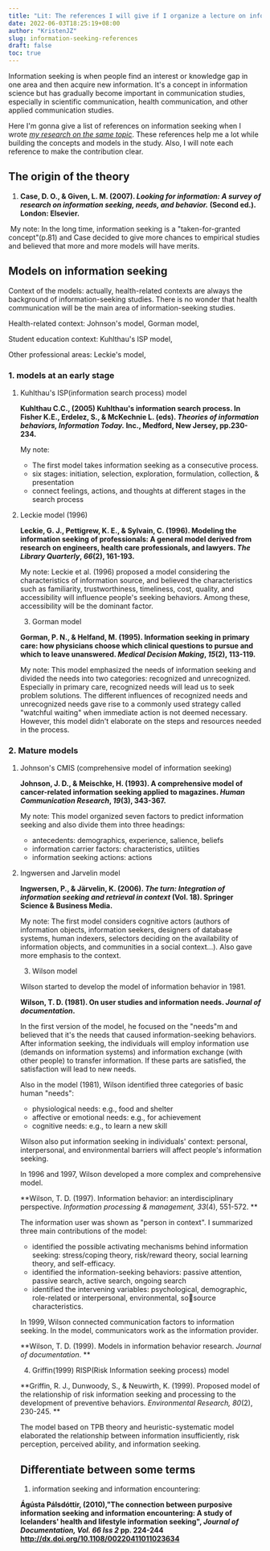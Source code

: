 ```yaml
---
title: "Lit: The references I will give if I organize a lecture on information seeking"
date: 2022-06-03T18:25:19+08:00
author: "KristenJZ"
slug: information-seeking-references
draft: false
toc: true
---
```


Information seeking is when people find an interest or knowledge gap in one area and then acquire new information. It's a concept in information science but has gradually become important in communication studies, especially in scientific communication, health communication, and other applied communication studies. 

Here I'm gonna give a list of references on information seeking when I wrote [*my research on the same topic*](https://vimeo.com/722534868/64a926efc3). These references help me a lot while building the concepts and models in the study. Also, I will note each reference to make the contribution clear.

## The origin of the theory

1. **Case, D. O., & Given, L. M. (2007). *Looking for information: A survey of research on information seeking, needs, and behavior.* (Second ed.). London: Elsevier.**

​	My note: In the long time, information seeking is a "taken-for-granted concept"(p.81) and Case decided to give more chances to empirical studies and believed that more and more models will have merits.

## Models on information seeking

Context of the models: actually, health-related contexts are always the background of information-seeking studies. There is no wonder that health communication will be the main area of information-seeking studies.

Health-related context: Johnson's model, Gorman model, 

Student education context: Kuhlthau's ISP model, 

Other professional areas: Leckie's model, 

### 1. models at an early stage

1. Kuhlthau's ISP(information search process) model

   **Kuhlthau C.C., (2005) Kuhlthau's information search process. In Fisher K.E., Erdelez, S., & McKechnie L. (eds). *Theories of information behaviors, Information Today.* Inc., Medford, New Jersey, pp.230-234.**

   My note:

   - The first model takes information seeking as a consecutive process.
   - six stages: initiation, selection, exploration, formulation, collection, & presentation
   - connect feelings, actions, and thoughts at different stages in the search process

2. Leckie model (1996)

   **Leckie, G. J., Pettigrew, K. E., & Sylvain, C. (1996). Modeling the information seeking of professionals: A general model derived from research on engineers, health care professionals, and lawyers. *The Library Quarterly*, *66*(2), 161-193.**

   My note: Leckie et al. (1996) proposed a model considering the characteristics of information source, and believed the characteristics such as familiarity, trustworthiness, timeliness, cost, quality, and accessibility will influence people's seeking behaviors. Among these, accessibility will be the dominant factor.

   3. Gorman model

   **Gorman, P. N., & Helfand, M. (1995). Information seeking in primary care: how physicians choose which clinical questions to pursue and which to leave unanswered. *Medical Decision Making*, *15*(2), 113-119.**

   My note: This model emphasized the needs of information seeking and divided the needs into two categories:  recognized and unrecognized. Especially in primary care, recognized needs will lead us to seek problem solutions. The different influences of recognized needs and unrecognized needs gave rise to a commonly used strategy called "watchful waiting" when immediate action is not deemed necessary. However, this model didn't elaborate on the steps and resources needed in the process. 

### 2. Mature models

1. Johnson's CMIS (comprehensive model of information seeking)

   **Johnson, J. D., & Meischke, H. (1993). A comprehensive model of cancer-related information seeking applied to magazines. *Human Communication Research*, *19*(3), 343-367.**

   My note: This model organized seven factors to predict information seeking and also divide them into three headings:

   - antecedents: demographics, experience, salience, beliefs
   - information carrier factors: characteristics, utilities
   - information seeking actions: actions

2. Ingwersen and Jarvelin model

   **Ingwersen, P., & Järvelin, K. (2006). *The turn: Integration of information seeking and retrieval in context* (Vol. 18). Springer Science & Business Media.**

   My note: The first model considers cognitive actors (authors of information objects, information seekers, designers of database systems, human indexers, selectors deciding on the availability of information objects, and communities in a social context...). Also gave more emphasis to the context.

   3. Wilson model

   Wilson started to develop the model of information behavior in 1981. 

   **Wilson, T. D. (1981). On user studies and information needs. *Journal of documentation*.**

   In the first version of the model, he focused on the "needs"m and believed that it's the needs that caused information-seeking behaviors. After information seeking, the individuals will employ information use (demands on information systems) and information exchange (with other people) to transfer information. If these parts are satisfied, the satisfaction will lead to new needs. 

   Also in the model (1981), Wilson identified three categories of basic human "needs":

   - physiological needs: e.g., food and shelter
   - affective or emotional needs: e.g., for achievement
   - cognitive needs: e.g., to learn a new skill

   Wilson also put information seeking in individuals' context: personal, interpersonal, and environmental barriers will affect people's information seeking.

   In 1996 and 1997, Wilson developed a more complex and comprehensive model.

   **Wilson, T. D. (1997). Information behavior: an interdisciplinary perspective. *Information processing & management, 33*(4), 551-572. **

   The information user was shown as "person in context". I summarized three main contributions of the model:

   - identified the possible activating mechanisms behind information seeking: stress/coping theory, risk/reward theory, social learning theory, and self-efficacy.
   - identified the information-seeking behaviors: passive attention, passive search, active search, ongoing search
   - identified the intervening variables: psychological, demographic, role-related or interpersonal, environmental, sosource characteristics.

   In 1999, Wilson connected communication factors to information seeking. In the model, communicators work as the information provider. 

   **Wilson, T. D. (1999). Models in information behavior research. *Journal of documentation*. **

   4. Griffin(1999) RISP(Risk Information seeking process) model

   **Griffin, R. J., Dunwoody, S., & Neuwirth, K. (1999). Proposed model of the relationship of risk information seeking and processing to the development of preventive behaviors. *Environmental Research, 80*(2), 230-245. **

   The model based on TPB theory and heuristic-systematic model elaborated the relationship between information insufficiently, risk perception, perceived ability, and information seeking.

   

   ## Differentiate between some terms

   1. information seeking and information encountering:

   **Ágústa Pálsdóttir, (2010),"The connection between purposive information seeking and information encountering: A study of Icelanders' health and lifestyle information seeking", *Journal of Documentation, Vol. 66 Iss 2* pp. 224-244 http://dx.doi.org/10.1108/00220411011023634**

   

   
